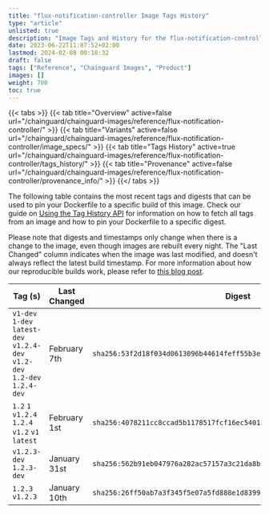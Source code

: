 ```yaml
---
title: "flux-notification-controller Image Tags History"
type: "article"
unlisted: true
description: "Image Tags and History for the flux-notification-controller Chainguard Image"
date: 2023-06-22T11:07:52+02:00
lastmod: 2024-02-08 00:18:32
draft: false
tags: ["Reference", "Chainguard Images", "Product"]
images: []
weight: 700
toc: true
---
```


{{< tabs >}}
{{< tab title="Overview" active=false url="/chainguard/chainguard-images/reference/flux-notification-controller/" >}}
{{< tab title="Variants" active=false url="/chainguard/chainguard-images/reference/flux-notification-controller/image_specs/" >}}
{{< tab title="Tags History" active=true url="/chainguard/chainguard-images/reference/flux-notification-controller/tags_history/" >}}
{{< tab title="Provenance" active=false url="/chainguard/chainguard-images/reference/flux-notification-controller/provenance_info/" >}}
{{</ tabs >}}

The following table contains the most recent tags and digests that can be used to pin your Dockerfile to a specific build of this image. Check our guide on [Using the Tag History API](/chainguard/chainguard-images/using-the-tag-history-api/) for information on how to fetch all tags from an image and how to pin your Dockerfile to a specific digest.

Please note that digests and timestamps only change when there is a change to the image, even though images are rebuilt every night. The "Last Changed" column indicates when the image was last modified, and doesn't always reflect the latest build timestamp. For more information about how our reproducible builds work, please refer to [this blog post](https://www.chainguard.dev/unchained/reproducing-chainguards-reproducible-image-builds).

| Tag (s)                                                                      | Last Changed | Digest                                                                    |
|------------------------------------------------------------------------------|--------------|---------------------------------------------------------------------------|
|  `v1-dev` `1-dev` `latest-dev` `v1.2.4-dev` `v1.2-dev` `1.2-dev` `1.2.4-dev` | February 7th | `sha256:53f2d18f034d0613096b44614feff55b3eebccb64f711c8c73117a6336b8348a` |
|  `1.2` `1` `v1.2.4` `1.2.4` `v1.2` `v1` `latest`                             | February 1st | `sha256:4078211cc8ccad5b1178517fcf16ec5401d4b7b61891178e0325c84069856bd7` |
|  `v1.2.3-dev` `1.2.3-dev`                                                    | January 31st | `sha256:562b91eb047976a282ac57157a3c21da8bd65178b54c4dada4b85a36d78d421b` |
|  `1.2.3` `v1.2.3`                                                            | January 10th | `sha256:26ff50ab7a3f345f5e07a5fd888e1d83998e86e5f398b12fcdd295643d94b8a1` |

